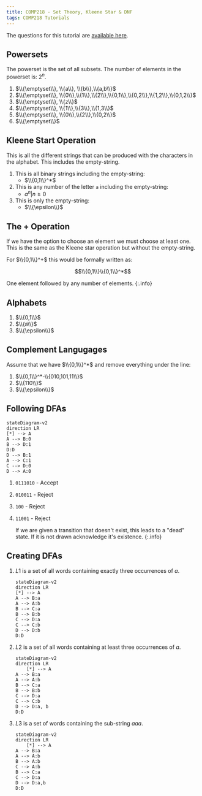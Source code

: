```yaml
---
title: COMP218 - Set Theory, Kleene Star & DNF
tags: COMP218 Tutorials
---
```

The questions for this tutorial are [available here](https://liverpool.instructure.com/courses/47455/files/6141034/download?download_frd=1).

## Powersets
The powerset is the set of all subsets. The number of elements in the powerset is: $2^n$.

1. $\\{\emptyset\\}, \\{a\\}, \\{b\\},\\{a,b\\}$
1. $\\{\emptyset\\}, \\{0\\},\\{1\\},\\{2\\},\\{0,1\\},\\{0,2\\},\\{1,2\\},\\{0,1,2\\}$
1. $\\{\emptyset\\}, \\{z\\}$
1. $\\{\emptyset\\}, \\{1\\},\\{3\\},\\{1,3\\}$
1. $\\{\emptyset\\}, \\{0\\},\\{2\\},\\{0,2\\}$
1. $\\{\emptyset\\}$

## Kleene Start Operation
This is all the different strings that can be produced with the characters in the alphabet. This includes the empty-string.

1. This is all binary strings including the empty-string:
	* $\\{0,1\\}^*$
1. This is any number of the letter `a` including the empty-string:
	* $a^n\vert n\geq 0$
1. This is only the empty-string:
	* $\\{\epsilon\\}$

## The $+$ Operation
If we have the option to choose an element we must choose at least one. This is the same as the Kleene star operation but without the empty-string.

For $\\{0,1\\}^+$ this would be formally written as:

$$\\{0,1\\}\\{0,1\\}^*$$

One element followed by any number of elements.
{:.info}

## Alphabets

1. $\\{0,1\\}$
1. $\\{a\\}$
1. $\\{\epsilon\\}$

## Complement Langugages
Assume that we have $\\{0,1\\}^*$ and remove everything under the line:

1. $\\{0,1\\}^*-\\{010,101,11\\}$
1. $\\{110\\}$
1. $\\{\epsilon\\}$

## Following DFAs

```mermaid
stateDiagram-v2
direction LR
[*] --> A
A --> B:0
B --> D:1
D:D
D --> B:1
A --> C:1
C --> D:0
D --> A:0
```

1. `0111010` - Accept
1. `010011` - Reject
1. `100` - Reject
1. `11001` - Reject
	
	If we are given a transition that doesn't exist, this leads to a "dead" state. If it is not drawn acknowledge it's existence.
	{:.info}

## Creating DFAs


1. $L1$ is a set of all words containing exactly three occurrences of $a$.

	```mermaid
	stateDiagram-v2
	direction LR
	[*] --> A
	A --> B:a
	A --> A:b
	B --> C:a
	B --> B:b
	C --> D:a
	C --> C:b
	D --> D:b
	D:D
	```
1. $L2$ is a set of all words containing at least three occurrences of $a$.
	
	```mermaid
	stateDiagram-v2
	direction LR
		[*] --> A
	A --> B:a
	A --> A:b
	B --> C:a
	B --> B:b
	C --> D:a
	C --> C:b
	D --> D:a, b
	D:D
	```
	
1. $L3$ is a set of words containing the sub-string $aaa$.

	```mermaid
	stateDiagram-v2
	direction LR
		[*] --> A
	A --> B:a
	A --> A:b
	B --> A:b
	C --> A:b
	B --> C:a
	C --> D:a
	D --> D:a,b
	D:D
	```
